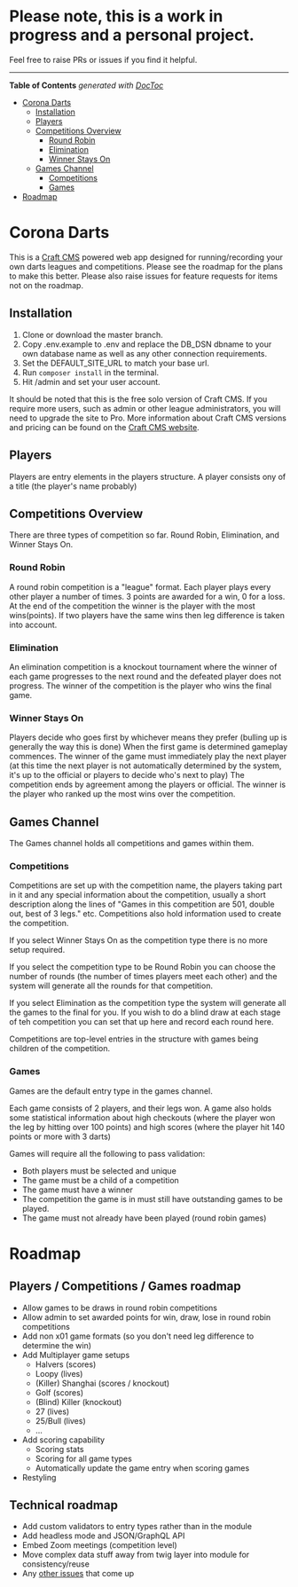 # Please note, this is a work in progress and a personal project. 
Feel free to raise PRs or issues if you find it helpful.

----

<!-- START doctoc generated TOC please keep comment here to allow auto update -->
<!-- DON'T EDIT THIS SECTION, INSTEAD RE-RUN doctoc TO UPDATE -->
**Table of Contents**  *generated with [DocToc](https://github.com/thlorenz/doctoc)*

- [Corona Darts](#corona-darts)
  - [Installation](#installation)
  - [Players](#players)
  - [Competitions Overview](#competitions-overview)
    - [Round Robin](#round-robin)
    - [Elimination](#elimination)
    - [Winner Stays On](#winner-stays-on)
  - [Games Channel](#games-channel)
    - [Competitions](#competitions)
    - [Games](#games)
- [Roadmap](#roadmap)

<!-- END doctoc generated TOC please keep comment here to allow auto update -->

# Corona Darts

This is a [Craft CMS](https://craftcms.com) powered web app designed for running/recording your own darts leagues and competitions.
Please see the roadmap for the plans to make this better. Please also raise issues for feature requests for items not on the roadmap.

## Installation 

1. Clone or download the master branch. 
2. Copy .env.example to .env and replace the DB_DSN dbname to your own database name as well as any other connection requirements. 
3. Set the DEFAULT_SITE_URL to match your base url.
4. Run `composer install` in the terminal.
5. Hit /admin and set your user account.

It should be noted that this is the free solo version of Craft CMS. If you require more users, such as admin or other league administrators, you will need to upgrade the site to Pro. More information about Craft CMS versions and pricing can be found on the [Craft CMS website](https://craftcms.com/pricing).  

## Players

Players are entry elements in the players structure. A player consists ony of a title (the player's name probably)

## Competitions Overview

There are three types of competition so far. Round Robin, Elimination, and Winner Stays On.

### Round Robin

A round robin competition is a "league" format. Each player plays every other player a number of times. 3 points are awarded for a win, 0 for a loss.
At the end of the competition the winner is the player with the most wins(points). If two players have the same wins then leg difference is taken into account.

### Elimination

An elimination competition is a knockout tournament where the winner of each game progresses to the next round and the defeated player does not progress.
The winner of the competition is the player who wins the final game.

### Winner Stays On

Players decide who goes first by whichever means they prefer (bulling up is generally the way this is done) When the first game is determined gameplay commences.
The winner of the game must immediately play the next player (at this time the next player is not automatically determined by the system, it's up to the official or players to decide who's next to play)
The competition ends by agreement among the players or official. The winner is the player who ranked up the most wins over the competition.

## Games Channel

The Games channel holds all competitions and games within them. 

### Competitions

Competitions are set up with the competition name, the players taking part in it and any special information about the competition, usually a short description along the lines of "Games in this competition are 501, double out, best of 3 legs." etc.
Competitions also hold information used to create the competition. 

If you select Winner Stays On as the competition type there is no more setup required.

If you select the competition type to be Round Robin you can choose the number of rounds (the number of times players meet each other) and the system will generate all the rounds for that competition.

If you select Elimination as the competition type the system will generate all the games to the final for you. If you wish to do a blind draw at each stage of teh competition you can set that up here and record each round here.

Competitions are top-level entries in the structure with games being children of the competition.

### Games

Games are the default entry type in the games channel.

Each game consists of 2 players, and their legs won. A game also holds some statistical information about high checkouts (where the player won the leg by hitting over 100 points) and high scores (where the player hit 140 points or more with 3 darts)

Games will require all the following to pass validation:

* Both players must be selected and unique
* The game must be a child of a competition
* The game must have a winner
* The competition the game is in must still have outstanding games to be played.
* The game must not already have been played (round robin games)

# Roadmap

## Players / Competitions / Games roadmap

* Allow games to be draws in round robin competitions
* Allow admin to set awarded points for win, draw, lose in round robin competitions
* Add non x01 game formats (so you don't need leg difference to determine the win)
* Add Multiplayer game setups 
    * Halvers (scores)
    * Loopy (lives)
    * (Killer) Shanghai (scores / knockout)
    * Golf (scores)
    * (Blind) Killer (knockout)
    * 27 (lives)
    * 25/Bull (lives)
    * …
* Add scoring capability
    * Scoring stats
    * Scoring for all game types
    * Automatically update the game entry when scoring games
* Restyling

## Technical roadmap

* Add custom validators to entry types rather than in the module
* Add headless mode and JSON/GraphQL API
* Embed Zoom meetings (competition level)
* Move complex data stuff away from twig layer into module for consistency/reuse
* Any [other issues](https://github.com/billythekid/coronadarts/issues) that come up
